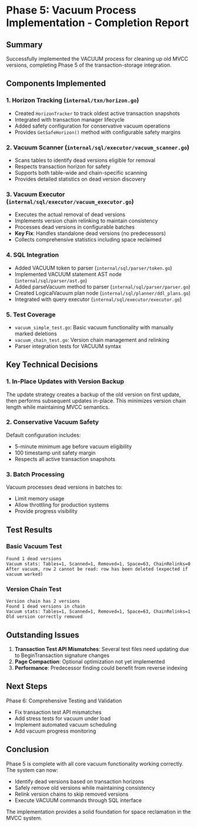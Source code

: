 # Phase 5: Vacuum Process Implementation - Completion Report

## Summary
Successfully implemented the VACUUM process for cleaning up old MVCC versions, completing Phase 5 of the transaction-storage integration.

## Components Implemented

### 1. Horizon Tracking (`internal/txn/horizon.go`)
- Created `HorizonTracker` to track oldest active transaction snapshots
- Integrated with transaction manager lifecycle
- Added safety configuration for conservative vacuum operations
- Provides `GetSafeHorizon()` method with configurable safety margins

### 2. Vacuum Scanner (`internal/sql/executor/vacuum_scanner.go`)
- Scans tables to identify dead versions eligible for removal
- Respects transaction horizon for safety
- Supports both table-wide and chain-specific scanning
- Provides detailed statistics on dead version discovery

### 3. Vacuum Executor (`internal/sql/executor/vacuum_executor.go`)
- Executes the actual removal of dead versions
- Implements version chain relinking to maintain consistency
- Processes dead versions in configurable batches
- **Key Fix**: Handles standalone dead versions (no predecessors)
- Collects comprehensive statistics including space reclaimed

### 4. SQL Integration
- Added VACUUM token to parser (`internal/sql/parser/token.go`)
- Implemented VACUUM statement AST node (`internal/sql/parser/ast.go`)
- Added parseVacuum method to parser (`internal/sql/parser/parser.go`)
- Created LogicalVacuum plan node (`internal/sql/planner/ddl_plans.go`)
- Integrated with query executor (`internal/sql/executor/executor.go`)

### 5. Test Coverage
- `vacuum_simple_test.go`: Basic vacuum functionality with manually marked deletions
- `vacuum_chain_test.go`: Version chain management and relinking
- Parser integration tests for VACUUM syntax

## Key Technical Decisions

### 1. In-Place Updates with Version Backup
The update strategy creates a backup of the old version on first update, then performs subsequent updates in-place. This minimizes version chain length while maintaining MVCC semantics.

### 2. Conservative Vacuum Safety
Default configuration includes:
- 5-minute minimum age before vacuum eligibility
- 100 timestamp unit safety margin
- Respects all active transaction snapshots

### 3. Batch Processing
Vacuum processes dead versions in batches to:
- Limit memory usage
- Allow throttling for production systems
- Provide progress visibility

## Test Results

### Basic Vacuum Test
```
Found 1 dead versions
Vacuum stats: Tables=1, Scanned=1, Removed=1, Space=63, ChainRelinks=0
After vacuum, row 2 cannot be read: row has been deleted (expected if vacuum worked)
```

### Version Chain Test
```
Version chain has 2 versions
Found 1 dead versions in chain
Vacuum stats: Tables=1, Scanned=1, Removed=1, Space=63, ChainRelinks=1
Old version correctly removed
```

## Outstanding Issues

1. **Transaction Test API Mismatches**: Several test files need updating due to BeginTransaction signature changes
2. **Page Compaction**: Optional optimization not yet implemented
3. **Performance**: Predecessor finding could benefit from reverse indexing

## Next Steps

Phase 6: Comprehensive Testing and Validation
- Fix transaction test API mismatches
- Add stress tests for vacuum under load
- Implement automated vacuum scheduling
- Add vacuum progress monitoring

## Conclusion

Phase 5 is complete with all core vacuum functionality working correctly. The system can now:
- Identify dead versions based on transaction horizons
- Safely remove old versions while maintaining consistency
- Relink version chains to skip removed versions
- Execute VACUUM commands through SQL interface

The implementation provides a solid foundation for space reclamation in the MVCC system.